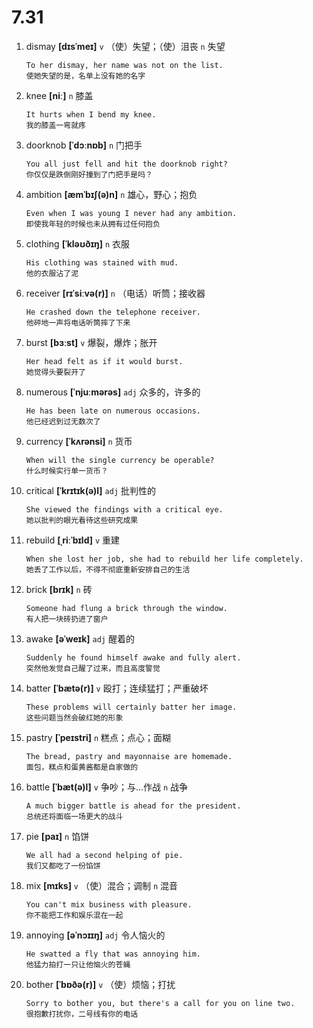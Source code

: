 # 7.31

1. dismay **[dɪsˈmeɪ]** `v` （使）失望；（使）沮丧 `n` 失望

   ```
   To her dismay, her name was not on the list.
   使她失望的是，名单上没有她的名字
   ```

2. knee **[niː]** `n` 膝盖

   ```
   It hurts when I bend my knee.
   我的膝盖一弯就疼
   ```

3. doorknob **[ˈdɔːnɒb]** `n` 门把手

   ```
   You all just fell and hit the doorknob right?
   你仅仅是跌倒刚好撞到了门把手是吗？
   ```

4. ambition **[æmˈbɪʃ(ə)n]** `n` 雄心，野心；抱负

   ```
   Even when I was young I never had any ambition.
   即使我年轻的时候也未从拥有过任何抱负
   ```

5. clothing **[ˈkləʊðɪŋ]** `n` 衣服

   ```
   His clothing was stained with mud.
   他的衣服沾了泥
   ```

6. receiver **[rɪˈsiːvə(r)]** `n` （电话）听筒；接收器

   ```
   He crashed down the telephone receiver.
   他砰地一声将电话听筒摔了下来
   ```

7. burst **[bɜːst]** `v` 爆裂，爆炸；胀开

   ```
   Her head felt as if it would burst.
   她觉得头要裂开了
   ```

8. numerous **[ˈnjuːmərəs]** `adj` 众多的，许多的

   ```
   He has been late on numerous occasions.
   他已经迟到过无数次了
   ```

9. currency **[ˈkʌrənsi]** `n` 货币

   ```
   When will the single currency be operable?
   什么时候实行单一货币？
   ```

10. critical **[ˈkrɪtɪk(ə)l]** `adj` 批判性的

    ```
    She viewed the findings with a critical eye.
    她以批判的眼光看待这些研究成果
    ```

11. rebuild **[ˌriːˈbɪld]** `v` 重建

    ```
    When she lost her job, she had to rebuild her life completely.
    她丢了工作以后，不得不彻底重新安排自己的生活
    ```

12. brick **[brɪk]** `n` 砖

    ```
    Someone had flung a brick through the window.
    有人把一块砖扔进了窗户
    ```

13. awake **[əˈweɪk]** `adj` 醒着的

    ```
    Suddenly he found himself awake and fully alert.
    突然他发觉自己醒了过来，而且高度警觉
    ```

14. batter **[ˈbætə(r)]** `v` 殴打；连续猛打；严重破坏

    ```
    These problems will certainly batter her image.
    这些问题当然会破红她的形象
    ```

15. pastry **[ˈpeɪstri]** `n` 糕点；点心；面糊

    ```
    The bread, pastry and mayonnaise are homemade.
    面包，糕点和蛋黄酱都是自家做的
    ```

16. battle **[ˈbæt(ə)l]** `v` 争吵；与...作战 `n` 战争

    ```
    A much bigger battle is ahead for the president.
    总统还将面临一场更大的战斗
    ```

17. pie **[paɪ]** `n` 馅饼

    ```
    We all had a second helping of pie.
    我们又都吃了一份馅饼
    ```

18. mix **[mɪks]** `v` （使）混合；调制 `n` 混音

    ```
    You can't mix business with pleasure.
    你不能把工作和娱乐混在一起
    ```

19. annoying **[əˈnɔɪɪŋ]** `adj` 令人恼火的

    ```
    He swatted a fly that was annoying him.
    他猛力拍打一只让他恼火的苍蝇
    ```

20. bother **[ˈbɒðə(r)]** `v` （使）烦恼；打扰
    ```
    Sorry to bother you, but there's a call for you on line two.
    很抱歉打扰你，二号线有你的电话
    ```
